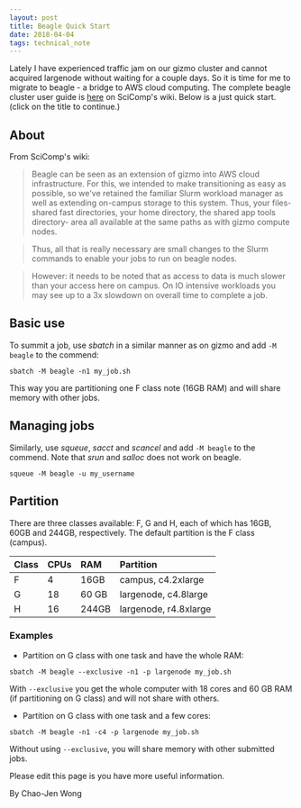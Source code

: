 ```yaml
---
layout: post
title: Beagle Quick Start
date: 2018-04-04
tags: technical_note
---
```


Lately I have experienced traffic jam on our gizmo cluster and cannot acquired largenode without waiting for a couple days. So it is time for me to migrate to beagle - a bridge to AWS cloud computing. The complete beagle cluster user guide is [here](https://teams.fhcrc.org/sites/citwiki/SciComp/Pages/beagle%20Cluster%20User%20Guide.aspx) on SciComp's wiki. Below is a just quick start. (click on the title to continue.)

## About
From SciComp's wiki:


> Beagle can be seen as an extension of gizmo into AWS cloud infrastructure.  For this, we intended to make transitioning as easy as possible, so we've retained the familiar Slurm workload manager as well as extending on-campus storage to this system.  Thus, your files- shared fast directories, your home directory, the shared app tools directory- area all available  at the same paths as with gizmo compute nodes.

>Thus, all that is really necessary are small changes to the Slurm commands to enable your jobs to run on beagle nodes.  

> However: it needs to be noted that as access to data is much slower than your access here on campus.  On IO intensive workloads you may see up to a 3x slowdown on overall time to complete a job.


## Basic use
To summit a job, use _sbatch_ in a similar manner as on gizmo and add `-M beagle` to the commend:
```
sbatch -M beagle -n1 my_job.sh
```
This way you are partitioning one F class note (16GB RAM) and will share memory with other jobs.

## Managing jobs
Similarly, use _squeue_, _sacct_ and _scancel_ and add `-M beagle` to the commend. Note that _srun_ and _salloc_ does not work on beagle.
```
squeue -M beagle -u my_username
```

## Partition
There are three classes available: F, G  and H, each of which has 16GB, 60GB and 244GB, respectively. The default partition is the F class (campus).

| Class | CPUs | RAM | Partition|
|:---|:---|:---|:---|
|F  | 4 | 16GB | campus, c4.2xlarge |
|G | 18 | 60 GB | largenode, c4.8large |
|H |16 | 244GB | largenode, r4.8xlarge |

### Examples
- Partition on G class with one task and have the whole RAM:
```
sbatch -M beagle --exclusive -n1 -p largenode my_job.sh
```
With `--exclusive` you get the whole computer with 18 cores and 60 GB RAM (if partitioning on G class) and will not share with others.

- Partition on G class with one task and a few cores:
```
sbatch -M beagle -n1 -c4 -p largenode my_job.sh
```
Without using `--exclusive`, you will share memory with other submitted jobs.

Please edit this page is you have more useful information.

By Chao-Jen Wong
